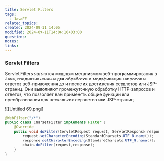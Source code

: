 ```yaml
---
title: Servlet Filters
tags:
  - JavaEE
related_topics: 
created: 2024-09-11 14:05
modified: 2024-09-11T14:06:10+03:00
questions: 
notes: 
links: 
---
```

### Servlet Filters

Servlet Filters являются мощным механизмом веб-программирования в Java, предназначенным для обработки и модификации запросов и ответов веб-приложения до и после их достижения сервлетов или JSP-страниц. Они выполняют промежуточную обработку HTTP-запросов и ответов, что позволяет вам применять общие функции или преобразования для нескольких сервлетов или JSP-страниц.

![[Untitled 69.png]]

```Java
@WebFilter("/*")
public class CharsetFilter implements Filter {
    @Override
    public void doFilter(ServletRequest request, ServletResponse response, FilterChain chain) throws IOException, ServletException {
        request.setCharacterEncoding(StandardCharsets.UTF_8.name());
        response.setCharacterEncoding(StandardCharsets.UTF_8.name());
        chain.doFilter(request,response);
    }
}
```
